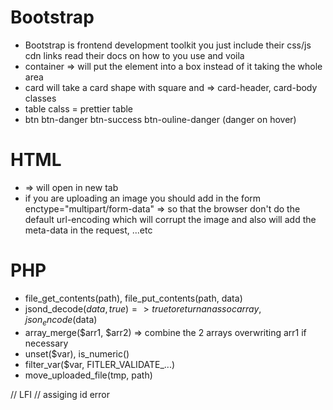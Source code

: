 # Bootstrap
- Bootstrap is frontend development toolkit you just include their css/js cdn links read their docs on how to you use and voila
- container => will put the element into a box instead of it taking the whole area
- card will take a card shape with square and => card-header, card-body classes
- table calss = prettier table
- btn btn-danger btn-success btn-ouline-danger (danger on hover)
# HTML
- <a target="_blank"> => will open in new tab
- if you are uploading an image you should add in the form enctype="multipart/form-data" => so that the browser don't do the default url-encoding which will corrupt the image and also will add the meta-data in the request, ...etc
# PHP
- file_get_contents(path), file_put_contents(path, data)
- jsond_decode($data, true) => true to return an assoc array, json_encode($data)
- array_merge($arr1, $arr2) => combine the 2 arrays overwriting arr1 if necessary
- unset($var), is_numeric()
- filter_var($var, FITLER_VALIDATE_...)
- move_uploaded_file(tmp, path)

// LFI
// assiging id error